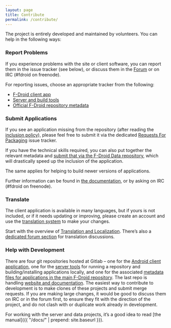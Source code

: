 ```yaml
---
layout: page
title: Contribute
permalink: /contribute/
---
```

The project is entirely developed and maintained by volunteers. You can help in the following ways:

### Report Problems

If you experience problems with the site or client software, you can report them in the issue tracker (see below), or discuss them in the [Forum](https://forum.f-droid.org/) or on IRC (#fdroid on freenode).

For reporting issues, choose an appropriate tracker from the following:

* [F-Droid client app](https://gitlab.com/fdroid/fdroidclient/issues)
* [Server and build tools](https://gitlab.com/fdroid/fdroidserver/issues)
* [Official F-Droid repository metadata](https://gitlab.com/fdroid/fdroiddata/issues)

### Submit Applications

If you see an application missing from the repository (after reading the [inclusion policy](../docs/Inclusion_Policy)), please feel free to submit it via the dedicated [Requests For Packaging](https://gitlab.com/fdroid/rfp/issues) issue tracker.

If you have the technical skills required, you can also put together the relevant metadata and [submit that via the F-Droid Data repository](https://gitlab.com/fdroid/fdroiddata/blob/master/CONTRIBUTING.md), which will drastically speed up the inclusion of the application.

The same applies for helping to build newer versions of applications.

Further information can be found in [the documentation](../docs), or by asking on IRC (#fdroid on freenode).

### Translate

The client application is available in many languages, but if yours is not included, or if it needs updating or improving, please create an account and use the [translation system](https://hosted.weblate.org/projects/f-droid/) to make your changes.

Start with the overview of [Translation and Localization](../docs/Translation_and_Localization).  There’s also a [dedicated forum section](https://forum.f-droid.org/c/translation) for translation discussions.

### Help with Development

There are four git repositories hosted at Gitlab –
one for the [Android client application](https://gitlab.com/fdroid/fdroidclient),
one for the [server tools](https://gitlab.com/fdroid/fdroidserver) for running a repository and building/installing applications locally,
and one for the associated [metadata files for applications in the main F-Droid repository](https://gitlab.com/fdroid/fdroiddata).
The last repo is handling [website and documentation](https://gitlab.com/fdroid/fdroid-website).
The easiest way to contribute to development is to make clones of these projects and submit merge requests.
If you are making large changes,
it would be good to discuss them on IRC or in the forum first,
to ensure they fit with the direction of the project,
and do not clash with or duplicate work already in development.

For working with the server and data projects, it’s a good idea to read [the manual]({{ "/docs/" | prepend: site.baseurl }}).

